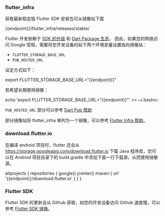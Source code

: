 ### flutter_infra

获取最新稳定版 Flutter SDK 安装包可从镜像站下载

<tmpl>
{{endpoint}}/flutter_infra/releases/stable/
</tmpl>

Flutter 开发依赖于 [SDK 的升级](https://flutter.cn/docs/development/tools/sdk/upgrading) 和 [Dart Package 生态](https://pub.flutter-io.cn/)，
因此，如果您的网络访问 Google 受阻，需要将您开发设备的如下两个环境变量设置指向镜像站：
- `FLUTTER_STORAGE_BASE_URL`
- `PUB_HOSTED_URL`

设定方式如下：

<tmpl z-lang="bash">
export FLUTTER_STORAGE_BASE_URL="{{endpoint}}"
</tmpl>

若希望长期使用镜像：

<tmpl z-lang="bash">
echo 'export FLUTTER_STORAGE_BASE_URL="{{endpoint}}"' >> ~/.bashrc
</tmpl>

`PUB_HOSTED_URL` 部分可以参考 [Dart Pub 帮助](../dart-pub/)

部分镜像站将 flutter_infra 单列为一个镜像，可以参考 [Flutter Infra 帮助](../flutter_infra/)。

### download.flutter.io

在编译 android 项目时，flutter 还会从 https://storage.googleapis.com/download.flutter.io 下载 Java 程序库，您可以在 Android 项目目录下的 build.gradle 中添加下面一行下载源，从而使用镜像源。

<tmpl z-lang="gradle">
allprojects {
    repositories {
        google()
        jcenter()
        maven { url '{{endpoint}}/download.flutter.io' }
    }
}
</tmpl>

### Flutter SDK

Flutter SDK 的更新会从 Github 获取，如您的开发设备访问 Github 速度慢，可以参考 [Flutter SDK 镜像](../flutter-sdk.git/)。
